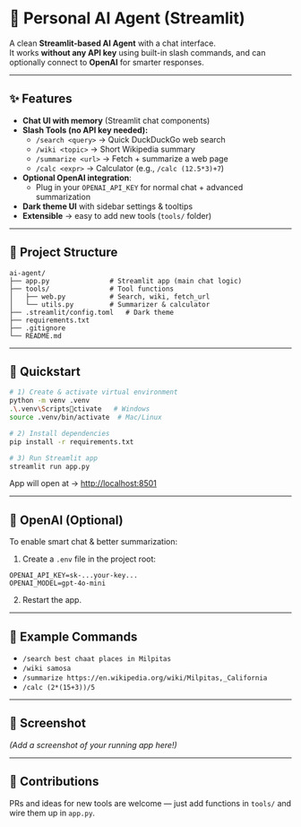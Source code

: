 
# 🤖 Personal AI Agent (Streamlit)

A clean **Streamlit-based AI Agent** with a chat interface.  
It works **without any API key** using built-in slash commands, and can optionally connect to **OpenAI** for smarter responses.

---

## ✨ Features
- **Chat UI with memory** (Streamlit chat components)  
- **Slash Tools (no API key needed):**
  - `/search <query>` → Quick DuckDuckGo web search  
  - `/wiki <topic>` → Short Wikipedia summary  
  - `/summarize <url>` → Fetch + summarize a web page  
  - `/calc <expr>` → Calculator (e.g., `/calc (12.5*3)+7`)  
- **Optional OpenAI integration**:  
  - Plug in your `OPENAI_API_KEY` for normal chat + advanced summarization  
- **Dark theme UI** with sidebar settings & tooltips  
- **Extensible** → easy to add new tools (`tools/` folder)

---

## 📂 Project Structure
```
ai-agent/
├── app.py               # Streamlit app (main chat logic)
├── tools/               # Tool functions
│   ├── web.py           # Search, wiki, fetch_url
│   └── utils.py         # Summarizer & calculator
├── .streamlit/config.toml   # Dark theme
├── requirements.txt
├── .gitignore
└── README.md
```

---

## 🚀 Quickstart
```bash
# 1) Create & activate virtual environment
python -m venv .venv
.\.venv\Scriptsctivate   # Windows
source .venv/bin/activate  # Mac/Linux

# 2) Install dependencies
pip install -r requirements.txt

# 3) Run Streamlit app
streamlit run app.py
```
App will open at → [http://localhost:8501](http://localhost:8501)

---

## 🔐 OpenAI (Optional)
To enable smart chat & better summarization:
1. Create a `.env` file in the project root:
```
OPENAI_API_KEY=sk-...your-key...
OPENAI_MODEL=gpt-4o-mini
```
2. Restart the app.

---

## 🧪 Example Commands
- `/search best chaat places in Milpitas`  
- `/wiki samosa`  
- `/summarize https://en.wikipedia.org/wiki/Milpitas,_California`  
- `/calc (2*(15+3))/5`  

---

## 📸 Screenshot
*(Add a screenshot of your running app here!)*  

---

## 🤝 Contributions
PRs and ideas for new tools are welcome — just add functions in `tools/` and wire them up in `app.py`.

